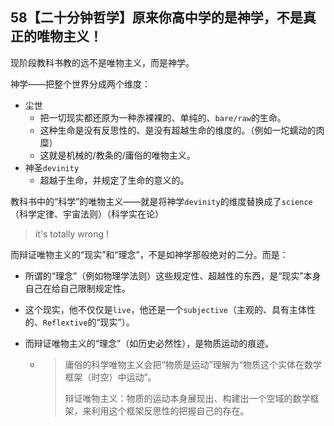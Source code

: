 ## 58【二十分钟哲学】原来你高中学的是神学，不是真正的唯物主义！

现阶段教科书教的远不是唯物主义，而是神学。

神学——把整个世界分成两个维度：

* 尘世
  * 把一切现实都还原为一种赤裸裸的、单纯的、`bare/raw`的生命。
  * 这种生命是没有反思性的、是没有超越生命的维度的。（例如一坨蠕动的肉糜）
  * 这就是机械的/教条的/庸俗的唯物主义。
* 神圣`devinity`
  * 超越于生命，并规定了生命的意义的。

教科书中的“科学”的唯物主义——就是将神学`devinity`的维度替换成了`science`（科学定律、宇宙法则）（科学实在论）

> it's totally wrong !

而辩证唯物主义的“现实”和“理念”，不是如神学那般绝对的二分。而是：

* 所谓的“理念”（例如物理学法则）这些规定性、超越性的东西，是“现实”本身自己在给自己限制规定性。

* 这个现实，他不仅仅是`live`，他还是一个`subjective`（主观的、具有主体性的、`Reflextive`的“现实”）。

* 而辩证唯物主义的“理念”（如历史必然性），是物质运动的痕迹。

  * > 庸俗的科学唯物主义会把“物质是运动”理解为“物质这个实体在数学框架（时空）中运动”。
    >
    > 辩证唯物主义：物质的运动本身展现出、构建出一个空域的数学框架，来利用这个框架反思性的把握自己的存在。